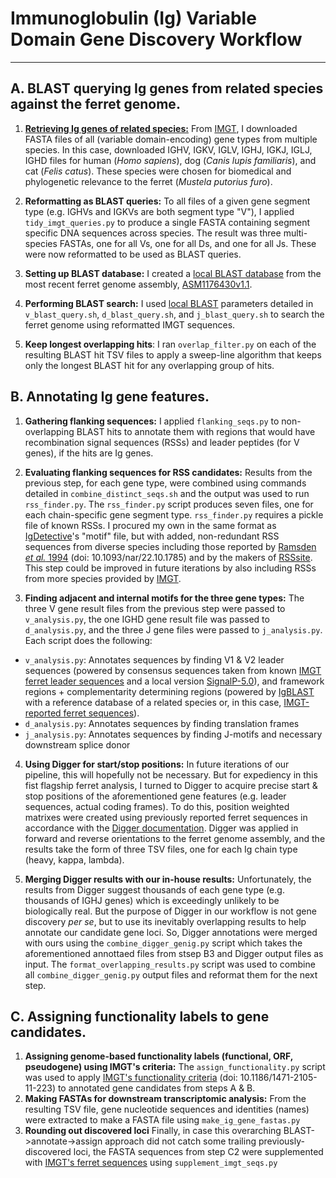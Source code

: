 # Immunoglobulin (Ig) Variable Domain Gene Discovery Workflow
---------
## A. BLAST querying Ig genes from related species against the ferret genome.
1. <ins>**Retrieving Ig genes of related species:**</ins> From [IMGT](https://www.imgt.org/vquest/refseqh.html#:~:text=IG%20%22V-REGION%22%2C%20%22D-REGION%22%2C%20%22J-REGION%22%2C%20%22C-GENE%20exon%22%20sets), I downloaded FASTA files of all (variable domain-encoding) gene types from multiple species. In this case, downloaded IGHV, IGKV, IGLV, IGHJ, IGKJ, IGLJ, IGHD files for human (*Homo sapiens*), dog (*Canis lupis familiaris*), and cat (*Felis catus*). These species were chosen for biomedical and phylogenetic relevance to the ferret (*Mustela putorius furo*).

2. **Reformatting as BLAST queries:** To all files of a given gene segment type (e.g. IGHVs and IGKVs are both segment type "V"), I applied `tidy_imgt_queries.py` to produce a single FASTA containing segment specific DNA sequences across species. The result was three multi-species FASTAs, one for all Vs, one for all Ds, and one for all Js. These were now reformatted to be used as BLAST queries.

3. **Setting up BLAST database:** I created a [local BLAST database](https://www.ncbi.nlm.nih.gov/books/NBK569841/) from the most recent ferret genome assembly, [ASM1176430v1.1](https://www.ncbi.nlm.nih.gov/datasets/genome/GCF_011764305.1/).

4. **Performing BLAST search:** I used [local BLAST](https://blast.ncbi.nlm.nih.gov/doc/blast-help/downloadblastdata.html#downloadblastdata) parameters detailed in `v_blast_query.sh`, `d_blast_query.sh`, and `j_blast_query.sh` to search the ferret genome using reformatted IMGT sequences.

5. **Keep longest overlapping hits**: I ran `overlap_filter.py` on each of the resulting BLAST hit TSV files to apply a sweep-line algorithm that keeps only the longest BLAST hit for any overlapping group of hits. 
## B. Annotating Ig gene features.
1. **Gathering flanking sequences:** I applied `flanking_seqs.py` to non-overlapping BLAST hits to annotate them with regions that would have recombination signal sequences (RSSs) and leader peptides (for V genes), if the hits are Ig genes.

2. **Evaluating flanking sequences for RSS candidates:** Results from the previous step, for each gene type, were combined using commands detailed in `combine_distinct_seqs.sh` and the output was used to run `rss_finder.py`. The `rss_finder.py` script produces seven files, one for each chain-specific gene segment type. `rss_finder.py` requires a pickle file of known RSSs. I procured my own in the same format as [IgDetective](https://github.com/Immunotools/IgDetective)'s "motif" file, but with added, non-redundant RSS sequences from diverse species including those reported by [Ramsden *et al.* 1994](https://pubmed.ncbi.nlm.nih.gov/8208601/) (doi: 10.1093/nar/22.10.1785) and by the makers of [RSSsite](https://www.itb.cnr.it/rss/extratdata.html). This step could be improved in future iterations by also including RSSs from more species provided by [IMGT](https://www.imgt.org/genedb/).

3. **Finding adjacent and internal motifs for the three gene types:** The three V gene result files from the previous step were passed to `v_analysis.py`, the one IGHD gene result file was passed to `d_analysis.py`, and the three J gene files were passed to `j_analysis.py`. Each script does the following:
- `v_analysis.py`: Annotates sequences by finding V1 & V2 leader sequences (powered by consensus sequences taken from known [IMGT ferret leader sequences](https://www.imgt.org/genedb/) and a local version [SignalP-5.0](https://services.healthtech.dtu.dk/services/SignalP-5.0/)), and framework regions + complementarity determining regions (powered by [IgBLAST](https://ncbi.github.io/igblast/cook/How-to-set-up.html) with a reference database of a related species or, in this case, [IMGT-reported ferret sequences](https://www.imgt.org/vquest/refseqh.html#:~:text=IG%20%22V-REGION%22%2C%20%22D-REGION%22%2C%20%22J-REGION%22%2C%20%22C-GENE%20exon%22%20sets)). 
- `d_analysis.py`: Annotates sequences by finding translation frames
- `j_analysis.py`: Annotates sequences by finding J-motifs and necessary downstream splice donor

4. **Using Digger for start/stop positions:** In future iterations of our pipeline, this will hopefully not be necessary. But for expediency in this fist flagship ferret analysis, I turned to Digger to acquire precise start & stop positions of the aforementioned gene features (e.g. leader sequences, actual coding frames). To do this, position weighted matrixes were created using previously reported ferret sequences in accordance with the [Digger documentation](https://williamdlees.github.io/digger/_build/html/examples/rhesus_igh.html). Digger was applied in forward and reverse orientations to the ferret genome assembly, and the results take the form of three TSV files, one for each Ig chain type (heavy, kappa, lambda).

5. **Merging Digger results with our in-house results:** Unfortunately, the results from Digger suggest thousands of each gene type (e.g. thousands of IGHJ genes) which is exceedingly unlikely to be biologically real. But the purpose of Digger in our workflow is not gene discovery *per se*, but to use its inevitably overlapping results to help annotate our candidate gene loci. So, Digger annotations were merged with ours using the `combine_digger_genig.py` script which takes the aforementioned annottaed files from stsep B3 and Digger output files as input. The `format_overlapping_results.py` script was used to combine all `combine_digger_genig.py` output files and reformat them for the next step.

## C. Assigning functionality labels to gene candidates.
1. **Assigning genome-based functionality labels (functional, ORF, pseudogene) using IMGT's criteria:** The `assign_functionality.py` script was used to apply [IMGT's functionality criteria](https://pubmed.ncbi.nlm.nih.gov/20433708/) (doi: 10.1186/1471-2105-11-223) to annotated gene candidates from steps A & B.
2. **Making FASTAs for downstream transcriptomic analysis:** From the resulting TSV file, gene nucleotide sequences and identities (names) were extracted to make a FASTA file using `make_ig_gene_fastas.py`
3. **Rounding out discovered loci** Finally, in case this overarching BLAST->annotate->assign approach did not catch some trailing previously-discovered loci, the FASTA sequences from step C2 were supplemented with [IMGT's ferret sequences](https://www.imgt.org/vquest/refseqh.html#:~:text=IG%20%22V-REGION%22%2C%20%22D-REGION%22%2C%20%22J-REGION%22%2C%20%22C-GENE%20exon%22%20sets) using `supplement_imgt_seqs.py`
